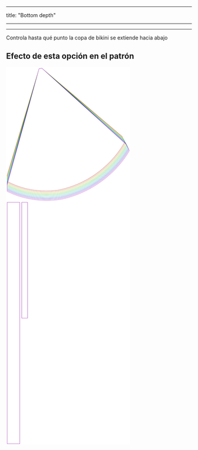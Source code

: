 - - -
title: "Bottom depth"
- - -

---

Controla hasta qué punto la copa de bikini se extiende hacia abajo

## Efecto de esta opción en el patrón

![Esta imagen muestra el efecto de esta opción superponiendo varias variantes que tienen un valor diferente para esta opción](bee_bottomcupdepth_sample.svg "Efecto de esta opción en el patrón")
